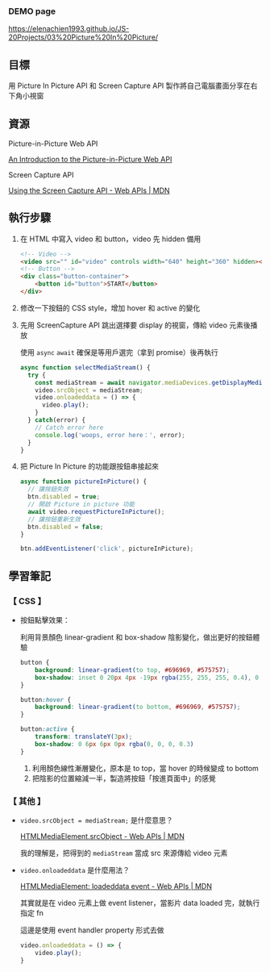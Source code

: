 ### DEMO page
https://elenachien1993.github.io/JS-20Projects/03%20Picture%20In%20Picture/

## 目標

用 Picture In Picture API 和 Screen Capture API 製作將自己電腦畫面分享在右下角小視窗

## 資源

Picture-in-Picture Web API

[An Introduction to the Picture-in-Picture Web API](https://css-tricks.com/an-introduction-to-the-picture-in-picture-web-api/)

Screen Capture API

[Using the Screen Capture API - Web APIs | MDN](https://developer.mozilla.org/en-US/docs/Web/API/Screen_Capture_API/Using_Screen_Capture)

## 執行步驟

1. 在 HTML 中寫入 video 和 button，video 先 hidden 備用

    ```html
    <!-- Video -->
    <video src="" id="video" controls width="640" height="360" hidden></video>
    <!-- Button -->
    <div class="button-container">
    	<button id="button">START</button>
    </div>
    ```

2. 修改一下按鈕的 CSS style，增加 hover 和 active 的變化
3. 先用 ScreenCapture API 跳出選擇要 display 的視窗，傳給 video 元素後播放

    使用 `async` `await` 確保是等用戶選完（拿到 promise）後再執行

    ```jsx
    async function selectMediaStream() {
      try {
        const mediaStream = await navigator.mediaDevices.getDisplayMedia();
        video.srcObject = mediaStream;
        video.onloadeddata = () => {
          video.play();
        }
      } catch(error) {
        // Catch error here
        console.log('woops, error here：', error);
      }
    }
    ```

4. 把 Picture In Picture 的功能跟按鈕串接起來

    ```jsx
    async function pictureInPicture() {
      // 讓按鈕失效
      btn.disabled = true;
      // 開啟 Picture in picture 功能
      await video.requestPictureInPicture();
      // 讓按鈕重新生效
      btn.disabled = false;
    }

    btn.addEventListener('click', pictureInPicture);
    ```

## 學習筆記

### 【 CSS 】

- 按鈕點擊效果：

    利用背景顏色 linear-gradient 和 box-shadow 陰影變化，做出更好的按鈕體驗

    ```css
    button {
    	background: linear-gradient(to top, #696969, #575757);
    	box-shadow: inset 0 20px 4px -19px rgba(255, 255, 255, 0.4), 0 12px 12px 0px rgba(0, 0, 0, 0.3);
    }

    button:hover {
    	background: linear-gradient(to bottom, #696969, #575757);
    }

    button:active {
    	transform: translateY(3px);
    	box-shadow: 0 6px 6px 0px rgba(0, 0, 0, 0.3)
    }
    ```

    1. 利用顏色線性漸層變化，原本是 to top，當 hover 的時候變成 to bottom
    2. 把陰影的位置縮減一半，製造將按鈕「按進頁面中」的感覺

### 【 其他 】

- `video.srcObject = mediaStream;` 是什麼意思？

    [HTMLMediaElement.srcObject - Web APIs | MDN](https://developer.mozilla.org/en-US/docs/Web/API/HTMLMediaElement/srcObject)

    我的理解是，把得到的 `mediaStream` 當成 src 來源傳給 video 元素

- `video.onloadeddata` 是什麼用法？

    [HTMLMediaElement: loadeddata event - Web APIs | MDN](https://developer.mozilla.org/en-US/docs/Web/API/HTMLMediaElement/loadeddata_event)

    其實就是在 video 元素上做 event listener，當影片 data loaded 完，就執行指定 fn
    
    這邊是使用 event handler property 形式去做

    ```jsx
    video.onloadeddata = () => {
    	video.play();
    }
    ```
